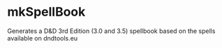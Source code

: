 mkSpellBook
===========

Generates a D&amp;D 3rd Edition (3.0 and 3.5) spellbook based on the spells available on dndtools.eu